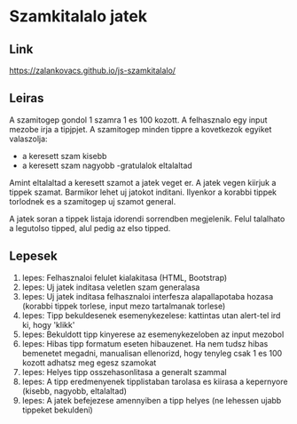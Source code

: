 # Szamkitalalo jatek

## Link

https://zalankovacs.github.io/js-szamkitalalo/

## Leiras

A szamitogep gondol 1 szamra 1 es 100 kozott. A felhasznalo egy input mezobe irja a tipjpjet. A szamitogep minden tippre a kovetkezok egyiket valaszolja:
- a keresett szam kisebb
- a keresett szam nagyobb
-gratulalok eltalaltad

Amint eltalaltad a keresett szamot a jatek veget er. A jatek vegen kiirjuk a tippek szamat.
Barmikor lehet uj jatokot inditani. Ilyenkor a korabbi tippek torlodnek es a szamitogep uj szamot general.

A jatek soran a tippek listaja idorendi sorrendben megjelenik. Felul talalhato a legutolso tipped,
alul pedig az elso tipped.

## Lepesek

1. lepes: Felhasznaloi felulet kialakitasa (HTML, Bootstrap)
2. lepes: Uj jatek inditasa veletlen szam generalasa
3. lepes: Uj jatek inditasa felhasznaloi interfesza alapallapotaba hozasa (korabbi tippek torlese, input mezo tartalmanak torlese)
4. lepes: Tipp bekuldesenek esemenykezelese: kattintas utan alert-tel ird ki, hogy 'klikk'
5. lepes: Bekuldott tipp kinyerese az esemenykezeloben az input mezobol
6. lepes: Hibas tipp formatum eseten hibauzenet. Ha nem tudsz hibas bemenetet megadni, manualisan ellenorizd, hogy tenyleg csak 1 es 100 kozott adhatsz meg egesz szamokat
7. lepes: Helyes tipp osszehasonlitasa a generalt szammal
8. lepes: A tipp eredmenyenek tipplistaban tarolasa es kiirasa a kepernyore (kisebb, nagyobb, eltalaltad)
9. lepes: A jatek befejezese amennyiben a tipp helyes (ne lehessen ujabb tippeket bekuldeni)
